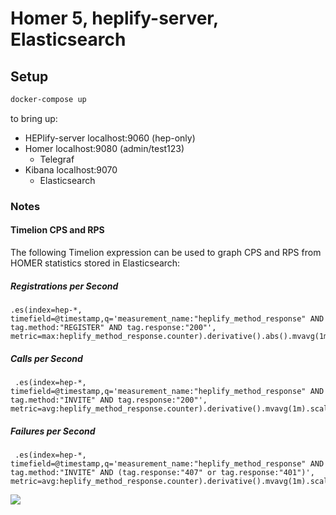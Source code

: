 Homer 5, heplify-server, Elasticsearch
========

## Setup

```bash
docker-compose up
```

to bring up:  

* HEPlify-server localhost:9060 (hep-only)
* Homer localhost:9080 (admin/test123) 
  * Telegraf
* Kibana localhost:9070
  * Elasticsearch


### Notes
#### Timelion CPS and RPS
The following Timelion expression can be used to graph CPS and RPS from HOMER statistics stored in Elasticsearch:
##### Registrations per Second
```
.es(index=hep-*, timefield=@timestamp,q='measurement_name:"heplify_method_response" AND tag.method:"REGISTER" AND tag.response:"200"', metric=max:heplify_method_response.counter).derivative().abs().mvavg(1m).scale_interval(1s).yaxis(min=0).color(orange).lines(fill=2,width=1).label("RPS").legend(position=nw,showTime=true)
```
##### Calls per Second
```
 .es(index=hep-*, timefield=@timestamp,q='measurement_name:"heplify_method_response" AND tag.method:"INVITE" AND tag.response:"200"', metric=avg:heplify_method_response.counter).derivative().mvavg(1m).scale_interval(1s).yaxis(min=0).color(green).lines(fill=1,width=1).label("CPS").legend(position=nw,showTime=true)
```
##### Failures per Second
```
 .es(index=hep-*, timefield=@timestamp,q='measurement_name:"heplify_method_response" AND tag.method:"INVITE" AND (tag.response:"407" or tag.response:"401")', metric=avg:heplify_method_response.counter).derivative().mvavg(1m).scale_interval(1s).yaxis(min=0).color(red).bars(stack=true).label("FPS").legend(position=nw,showTime=true)
```
 
 <img src="https://user-images.githubusercontent.com/39862433/42957981-366a966a-8b52-11e8-81fc-a8d386153f1d.png">
